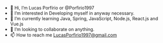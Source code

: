 - 👋 Hi, I’m Lucas Porfírio or @Porfirio1997
- 👀 I’m interested in Developing myself in anyway necessary.
- 🌱 I’m currently learning Java, Spring, JavaScript, Node.js, React.js and Vue.js
- 💞️ I’m looking to collaborate on anything.
- 📫 How to reach me LucasPorfirio1997@gmail.com

<!---
Porfirio1997/Porfirio1997 is a ✨ special ✨ repository because its `README.md` (this file) appears on your GitHub profile.
You can click the Preview link to take a look at your changes.
--->

